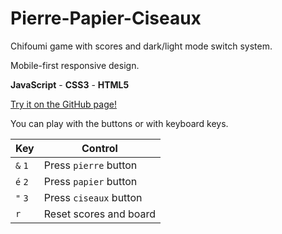 # Pierre-Papier-Ciseaux

Chifoumi game with scores and dark/light mode switch system.

Mobile-first responsive design.

**JavaScript** - **CSS3** - **HTML5**

[Try it on the GitHub page!](https://victort-github.github.io/Pierre-Papier-Ciseaux/)

You can play with the buttons or with keyboard keys.

| Key     | Control                |
| ------- | ---------------------- |
| `&` `1` | Press `pierre` button  |
| `é` `2` | Press `papier` button  |
| `"` `3` | Press `ciseaux` button |
| `r`     | Reset scores and board |
